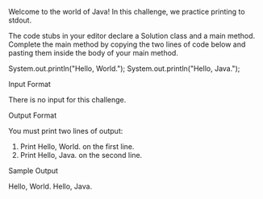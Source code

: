Welcome to the world of Java! In this challenge, we practice printing to stdout.

The code stubs in your editor declare a Solution class and a main method. Complete the main method by copying the two lines of code below and pasting them inside the body of your main method.

System.out.println("Hello, World.");
System.out.println("Hello, Java.");

Input Format

There is no input for this challenge.

Output Format

You must print two lines of output:

1. Print Hello, World. on the first line.
2. Print Hello, Java. on the second line.

Sample Output

Hello, World.
Hello, Java.